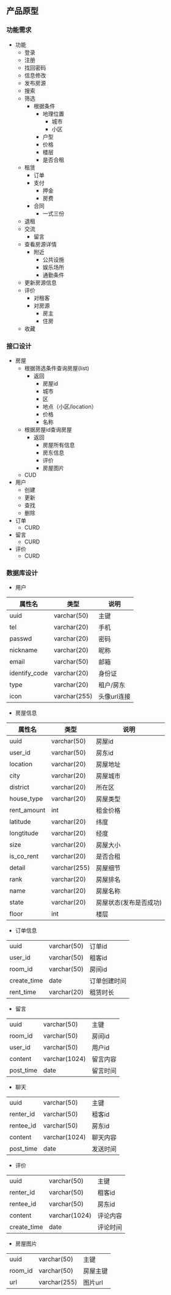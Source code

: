 ## 产品原型
### 功能需求
- 功能
    - 登录 
    - 注册 
    - 找回密码 
    - 信息修改 
    - 发布房源 
    - 搜索 
    - 筛选
        - 根据条件
            - 地理位置
                - 城市
                - 小区
            - 户型
            - 价格
            - 楼层
            - 是否合租
    - 租赁
        - 订单
        - 支付
            - 押金
            - 房费
        - 合同
            - 一式三份
    - 退租
    - 交流
        - 留言
    - 查看房源详情
        - 附近
            - 公共设施
            - 娱乐场所
            - 通勤条件
    - 更新房源信息
    - 评价
        - 对租客
        - 对房源
            - 房主
            - 住房
    - 收藏

### 接口设计
- 房屋
    - 根据筛选条件查询房屋(list)
        - 返回
            - 房屋id
            - 城市
            - 区
            - 地点（小区/location）
            - 价格
            - 名称
    - 根据房屋id查询房屋
        - 返回
            - 房屋所有信息
            - 房东信息
            - 评价
            - 房屋图片
    - CUD
- 用户
    - 创建
    - 更新
    - 查找
    - 删除
- 订单
    - CURD
- 留言
    - CURD
- 评价
    - CURD

### 数据库设计
- 用户

|属性名|类型|说明|
|--|--|--|
|uuid|varchar(50)|主键|
|tel|varchar(20)|手机|
|passwd|varchar(20)|密码|
|nickname|varchar(20)|昵称|
|email|varchar(50)|邮箱|
|identify_code|varchar(20)|身份证|
|type|varchar(20)|租户/房东|
|icon|varchar(255)|头像url连接|

- 房屋信息

|属性名|类型|说明|
|--|--|--|
|uuid|varchar(50)|房屋id|
|user_id|varchar(50)|房东id|
|location|varchar(20)|房屋地址|
|city|varchar(20)|房屋城市|
|district|varchar(20)|所在区|
|house_type|varchar(20)|房屋类型|
|rent_amount|int|租金价格|
|latitude|varchar(20)|纬度|
|longtitude|varchar(20)|经度|
|size|varchar(20)|房屋大小|
|is_co_rent|varchar(20)|是否合租|
|detail|varchar(255)|房屋细节|
|rank|varchar(20)|房屋排名|
|name|varchar(20)|房屋名称|
|state|varchar(20)|房屋状态(发布是否成功)|  
|floor|int|楼层|

- 订单信息

||||
|--|--|--|
|uuid|varchar(50)|订单id|
|user_id|varchar(50)|租客id|
|room_id|varchar(50)|房间id|
|create_time|date|订单创建时间|
|rent_time|varchar(20)|租赁时长|

- 留言

||||
|--|--|--|
|uuid|varchar(50)|主键|
|room_id|varchar(50)|房间id|
|user_id|varchar(50)|用户id|
|content|varchar(1024)|留言内容|
|post_time|date|留言时间|

- 聊天

||||
|--|--|--|
|uuid|varchar(50)|主键|
|renter_id|varchar(50)|租客id|
|rentee_id|varchar(50)|房东id|
|content|varchar(1024)|聊天内容|
|post_time|date|发送时间|

- 评价

||||
|--|--|--|
|uuid|varchar(50)|主键|
|renter_id|varchar(50)|租客id|
|rentee_id|varchar(50)|房东id|
|content|varchar(1024)|评论内容|
|create_time|date|评论时间|

- 房屋图片

||||
|--|--|--|
|uuid|varchar(50)|主键|
|room_id|varchar(50)|房屋主键|
|url|varchar(255)|图片url|
